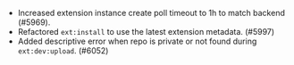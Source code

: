 - Increased extension instance create poll timeout to 1h to match backend (#5969).
- Refactored `ext:install` to use the latest extension metadata. (#5997)
- Added descriptive error when repo is private or not found during `ext:dev:upload`. (#6052)
